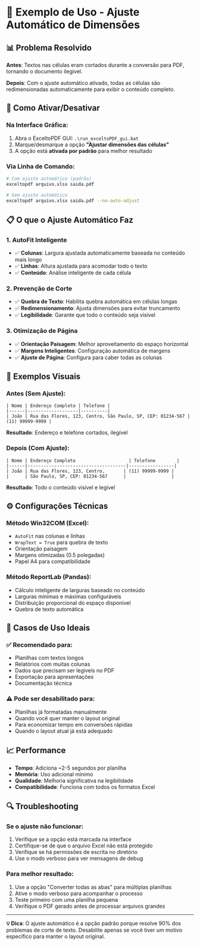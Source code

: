 # 🎯 Exemplo de Uso - Ajuste Automático de Dimensões

## 📊 **Problema Resolvido**

**Antes**: Textos nas células eram cortados durante a conversão para PDF, tornando o documento ilegível.

**Depois**: Com o ajuste automático ativado, todas as células são redimensionadas automaticamente para exibir o conteúdo completo.

## 🔧 **Como Ativar/Desativar**

### **Na Interface Gráfica:**
1. Abra o ExceltoPDF GUI: `.\run_exceltoPDF_gui.bat`
2. Marque/desmarque a opção **"Ajustar dimensões das células"**
3. A opção está **ativada por padrão** para melhor resultado

### **Via Linha de Comando:**
```bash
# Com ajuste automático (padrão)
exceltopdf arquivo.xlsx saida.pdf

# Sem ajuste automático
exceltopdf arquivo.xlsx saida.pdf --no-auto-adjust
```

## 📋 **O que o Ajuste Automático Faz**

### **1. AutoFit Inteligente**
- ✅ **Colunas**: Largura ajustada automaticamente baseada no conteúdo mais longo
- ✅ **Linhas**: Altura ajustada para acomodar todo o texto
- ✅ **Conteúdo**: Análise inteligente de cada célula

### **2. Prevenção de Corte**
- ✅ **Quebra de Texto**: Habilita quebra automática em células longas
- ✅ **Redimensionamento**: Ajusta dimensões para evitar truncamento
- ✅ **Legibilidade**: Garante que todo o conteúdo seja visível

### **3. Otimização de Página**
- ✅ **Orientação Paisagem**: Melhor aproveitamento do espaço horizontal
- ✅ **Margens Inteligentes**: Configuração automática de margens
- ✅ **Ajuste de Página**: Configura para caber todas as colunas

## 🎨 **Exemplos Visuais**

### **Antes (Sem Ajuste):**
```
| Nome | Endereço Completo | Telefone |
|------|-------------------|----------|
| João | Rua das Flores, 123, Centro, São Paulo, SP, CEP: 01234-567 | (11) 99999-9999 |
```
**Resultado**: Endereço e telefone cortados, ilegível

### **Depois (Com Ajuste):**
```
| Nome | Endereço Completo                    | Telefone        |
|------|-------------------------------------|-----------------|
| João | Rua das Flores, 123, Centro,       | (11) 99999-9999 |
|      | São Paulo, SP, CEP: 01234-567      |                 |
```
**Resultado**: Todo o conteúdo visível e legível

## ⚙️ **Configurações Técnicas**

### **Método Win32COM (Excel):**
- `AutoFit` nas colunas e linhas
- `WrapText = True` para quebra de texto
- Orientação paisagem
- Margens otimizadas (0.5 polegadas)
- Papel A4 para compatibilidade

### **Método ReportLab (Pandas):**
- Cálculo inteligente de larguras baseado no conteúdo
- Larguras mínimas e máximas configuráveis
- Distribuição proporcional do espaço disponível
- Quebra de texto automática

## 🚀 **Casos de Uso Ideais**

### **✅ Recomendado para:**
- Planilhas com textos longos
- Relatórios com muitas colunas
- Dados que precisam ser legíveis no PDF
- Exportação para apresentações
- Documentação técnica

### **⚠️ Pode ser desabilitado para:**
- Planilhas já formatadas manualmente
- Quando você quer manter o layout original
- Para economizar tempo em conversões rápidas
- Quando o layout atual já está adequado

## 📈 **Performance**

- **Tempo**: Adiciona ~2-5 segundos por planilha
- **Memória**: Uso adicional mínimo
- **Qualidade**: Melhoria significativa na legibilidade
- **Compatibilidade**: Funciona com todos os formatos Excel

## 🔍 **Troubleshooting**

### **Se o ajuste não funcionar:**
1. Verifique se a opção está marcada na interface
2. Certifique-se de que o arquivo Excel não está protegido
3. Verifique se há permissões de escrita no diretório
4. Use o modo verboso para ver mensagens de debug

### **Para melhor resultado:**
1. Use a opção "Converter todas as abas" para múltiplas planilhas
2. Ative o modo verboso para acompanhar o processo
3. Teste primeiro com uma planilha pequena
4. Verifique o PDF gerado antes de processar arquivos grandes

---

**💡 Dica**: O ajuste automático é a opção padrão porque resolve 90% dos problemas de corte de texto. Desabilite apenas se você tiver um motivo específico para manter o layout original.

